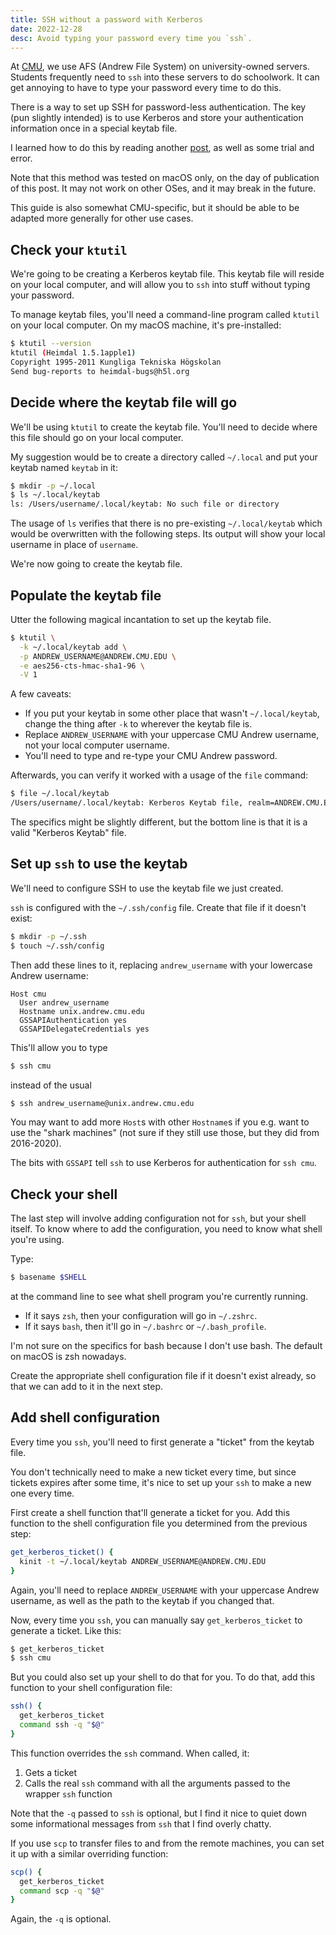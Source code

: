 ```yaml
---
title: SSH without a password with Kerberos
date: 2022-12-28
desc: Avoid typing your password every time you `ssh`.
---
```


At [CMU][cmu], we use AFS (Andrew File System) on university-owned servers. Students frequently need to `ssh` into these servers to do schoolwork. It can get annoying to have to type your password every time to do this.

There is a way to set up SSH for password-less authentication. The key (pun slightly intended) is to use Kerberos and store your authentication information once in a special keytab file.

I learned how to do this by reading another [post][], as well as some trial and error.

Note that this method was tested on macOS only, on the day of publication of this post. It may not work on other OSes, and it may break in the future.

This guide is also somewhat CMU-specific, but it should be able to be adapted more generally for other use cases.

## Check your `ktutil`

We're going to be creating a Kerberos keytab file. This keytab file will reside on your local computer, and will allow you to `ssh` into stuff without typing your password.

To manage keytab files, you'll need a command-line program called `ktutil` on your local computer. On my macOS machine, it's pre-installed:

```sh
$ ktutil --version
ktutil (Heimdal 1.5.1apple1)
Copyright 1995-2011 Kungliga Tekniska Högskolan
Send bug-reports to heimdal-bugs@h5l.org
```

## Decide where the keytab file will go

We'll be using `ktutil` to create the keytab file. You'll need to decide where this file should go on your local computer.

My suggestion would be to create a directory called `~/.local` and put your keytab named `keytab` in it:

```sh
$ mkdir -p ~/.local
$ ls ~/.local/keytab
ls: /Users/username/.local/keytab: No such file or directory
```

The usage of `ls` verifies that there is no pre-existing `~/.local/keytab` which would be overwritten with the following steps. Its output will show your local username in place of `username`.

We're now going to create the keytab file.

## Populate the keytab file

Utter the following magical incantation to set up the keytab file.

```sh
$ ktutil \
  -k ~/.local/keytab add \
  -p ANDREW_USERNAME@ANDREW.CMU.EDU \
  -e aes256-cts-hmac-sha1-96 \
  -V 1
```

A few caveats:

- If you put your keytab in some other place that wasn't `~/.local/keytab`, change the thing after `-k` to wherever the keytab file is.
- Replace `ANDREW_USERNAME` with your uppercase CMU Andrew username, not your local computer username.
- You'll need to type and re-type your CMU Andrew password.

Afterwards, you can verify it worked with a usage of the `file` command:

```sh
$ file ~/.local/keytab
/Users/username/.local/keytab: Kerberos Keytab file, realm=ANDREW.CMU.EDU, principal=ANDREW_USERNAME/, type=12345, date=Thu Dec 10 01:23:45 2050, kvno=10
```

The specifics might be slightly different, but the bottom line is that it is a valid "Kerberos Keytab" file.

## Set up `ssh` to use the keytab

We'll need to configure SSH to use the keytab file we just created.

`ssh` is configured with the `~/.ssh/config` file. Create that file if it doesn't exist:

```sh
$ mkdir -p ~/.ssh
$ touch ~/.ssh/config
```

Then add these lines to it, replacing `andrew_username` with your lowercase Andrew username:

```text
Host cmu
  User andrew_username
  Hostname unix.andrew.cmu.edu
  GSSAPIAuthentication yes
  GSSAPIDelegateCredentials yes
```

This'll allow you to type

```sh
$ ssh cmu
```

instead of the usual

```sh
$ ssh andrew_username@unix.andrew.cmu.edu
```

You may want to add more `Host`s with other `Hostname`s if you e.g. want to use the "shark machines" (not sure if they still use those, but they did from 2016-2020).

The bits with `GSSAPI` tell `ssh` to use Kerberos for authentication for `ssh cmu`.

## Check your shell

The last step will involve adding configuration not for `ssh`, but your shell itself. To know where to add the configuration, you need to know what shell you're using.

Type:

```sh
$ basename $SHELL
```

at the command line to see what shell program you're currently running.

- If it says `zsh`, then your configuration will go in `~/.zshrc`.
- If it says `bash`, then it'll go in `~/.bashrc` or `~/.bash_profile`.

I'm not sure on the specifics for bash because I don't use bash. The default on macOS is zsh nowadays.

Create the appropriate shell configuration file if it doesn't exist already, so that we can add to it in the next step.

## Add shell configuration

Every time you `ssh`, you'll need to first generate a "ticket" from the keytab file.

You don't technically need to make a new ticket every time, but since tickets expires after some time, it's nice to set up your `ssh` to make a new one every time.

First create a shell function that'll generate a ticket for you. Add this function to the shell configuration file you determined from the previous step:

```sh
get_kerberos_ticket() {
  kinit -t ~/.local/keytab ANDREW_USERNAME@ANDREW.CMU.EDU
}
```

Again, you'll need to replace `ANDREW_USERNAME` with your uppercase Andrew username, as well as the path to the keytab if you changed that.

Now, every time you `ssh`, you can manually say `get_kerberos_ticket` to generate a ticket. Like this:

```sh
$ get_kerberos_ticket
$ ssh cmu
```

But you could also set up your shell to do that for you. To do that, add this function to your shell configuration file:

```sh
ssh() {
  get_kerberos_ticket
  command ssh -q "$@"
}
```

This function overrides the `ssh` command. When called, it:

1. Gets a ticket
2. Calls the real `ssh` command with all the arguments passed to the wrapper `ssh` function

Note that the `-q` passed to `ssh` is optional, but I find it nice to quiet down some informational messages from `ssh` that I find overly chatty.

If you use `scp` to transfer files to and from the remote machines, you can set it up with a similar overriding function:

```sh
scp() {
  get_kerberos_ticket
  command scp -q "$@"
}
```

Again, the `-q` is optional.

[cmu]: https://www.cmu.edu
[post]: https://uz.sns.it/~enrico/site/posts/kerberos/password-less-ssh-login-with-kerberos.html
